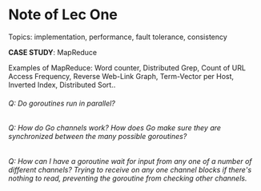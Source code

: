 # Note of Lec One

Topics: implementation, performance, fault tolerance, consistency



**CASE STUDY**: MapReduce

Examples of MapReduce: Word counter, Distributed Grep, Count of URL Access Frequency,
Reverse Web-Link Graph, Term-Vector per Host, Inverted Index, Distributed Sort..

###### Q: Do goroutines run in parallel?
###### Q: How do Go channels work? How does Go make sure they are synchronized between the many possible goroutines?
###### Q: How can I have a goroutine wait for input from any one of a number of different channels? Trying to receive on any one channel blocks if there's nothing to read, preventing the goroutine from checking other channels.